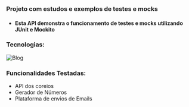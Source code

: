 ### Projeto com estudos e exemplos de testes e mocks

- #### Esta API demonstra o funcionamento de testes e mocks utilizando JUnit e Mockito

### Tecnologias:

![Blog](https://img.shields.io/badge/Java-ED8B00?style=for-the-badge&logo=openjdk&logoColor=white)


### Funcionalidades Testadas:

- API dos coreios
- Gerador de Números
- Plataforma de envios de Emails